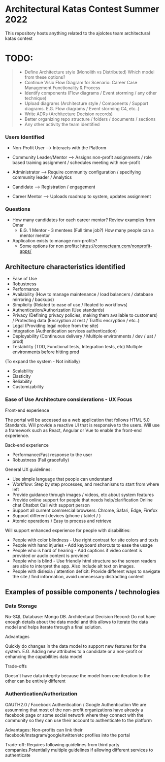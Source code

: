 # Architectural Katas Contest Summer 2022
This repository hosts anything related to the ajolotes team architectural katas contest

# TODO:
> - Define Architecture style (Monolith vs Distributed) Which model from these options?
> - Continue Visio Flow Diagram for Scenario: Career Case Management Functionality & Process
> - Identify components (Flow diagrams / Event storming / any other technique)
> - Upload diagrams (Architecture style / Components / Support diagrams. E.G. Flow diagrams / Event storming C4, etc..)
> - Write ADRs (Architecture Decision records)
> - Better organizing repo structure / folders / documents / sections
> - Any other activity the team identified

### Users Identified

* Non-Profit User --> Interacts with the Platform
* Community Leader/Mentor --> Assigns non-profit assignments / role based training assignment / schedules meeting with non-profit

* Administrator --> Require community configuration / specifying community leader / Analytics
* Candidate --> Registration / engagement
* Career Mentor --> Uploads roadmap to system, updates assignment

### Questions
- How many candidates for each career mentor? Review examples from Omar
  - E.G. 1 Mentor - 3 mentees (Full time job?)  How many people can a mentor mentor
- Application exists to manage non-profits?
  - Some options for non profits: https://connecteam.com/nonprofit-apps/


## Architecture characteristics identified

- Ease of Use
- Robustness
- Performance
- Availability (How to manage maintenance / load balancers / database mirroring / backups)
- Simplicity (Related to ease of use / Reated to workflows)
- Authentication/Authorization (Use standards)
- Privacy (Defining privacy policies, making them available to customers) / Protecting data (Encryption at rest / Traffic encryption / etc..)
- Legal (Providing legal notice from the site)
- Integration (Authentication services authentication)
- Deployability (Continuous delivery / Multiple environments / dev / uat / prod)
- Testability (TDD, Functional tests, Integration tests, etc) Multiple environments before hitting prod

(To expand the system - Not initially)
- Scalability 
- Elasticity
- Reliability
- Customizability 


### Ease of Use Architecture considerations - UX Focus

Front-end experience

The portal will be accessed as a web application that follows HTML 5.0 Standards. Will provide a reactive UI that is responsive to the users. Will use a framework such as React, Angular or Vue to enable the front-end experience.



Back-end experience

- Performance/Fast response to the user
- Robustness (Fail gracefully)


General UX guidelines: 

* Use simple language that people can understand
* Workflow: Step by step processes, and mechanisms to start from where left
* Provide guidance through images / videos, etc about system features
* Provide online support for people that needs help/clarification
        Online chat
        Chatbot
        Call with support person
* Support all current commercial browsers: Chrome, Safari, Edge, Firefox
* Support different devices (phone / tablet / )
* Atomic operations / Easy to process and retrieve


 Will support enhanced experience for people with disabilities:
* People with color blindness - Use right contrast for site colors and texts
* People with hand injuries - Add keyboard shorcuts to ease the usage
* People who is hard of hearing - Add captions if video content is provided or audio content is provided
* People who is blind - Use friendly html structure so the screen readers are able to interpret the app. Also include alt text on images. 
* People with dislexia / attention deficit: Provide different ways to navigate the site / find information, avoid unnecessary distracting content


## Examples of possible components / technologies

### Data Storage

No-SQL Database: Mongo DB. Architectural Decision Record: Do not have enough details about the data model and this allows to iterate the data model and helps iterate through a final solution. 

Advantages

Quickly do changes in the data model to support new features for the system. E.G. Adding new attributes to a candidate or a non-profit or enhancing the capabilities data model


Trade-offs

Doesn´t have data integrity because the model from one iteration to the other can be entirely different


### Authentication/Authorization

OAUTH2.0 / Facebook Authentication / Google Authentication
We are assumming that most of the non-profit organizations have already a facebook page or some social network where they connect with the community so they can use their account to authenticate to the platform

Advantages: Non-profits can link their facebook/instagram/google/twitter/etc profiles into the portal

Trade-off: Requires following guidelines from third party companies.Potentially multiple guidelines if allowing different services to authenticate









